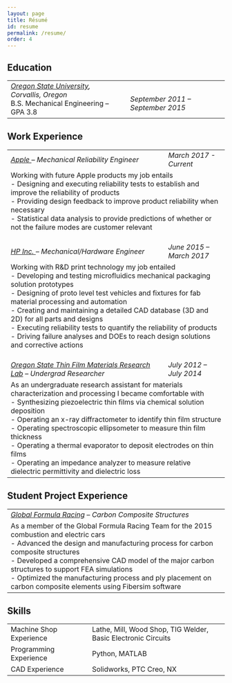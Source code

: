 ```yaml
---
layout: page
title: Résumé
id: resume
permalink: /resume/
order: 4
---
```


## Education
<table class="resume-table" id="education-table">
  <tbody>
    <tr>
      <td>
        <i><a href="http://oregonstate.edu">Oregon State University</a>, Corvallis, Oregon</i><br>
        <span> B.S. Mechanical Engineering – GPA 3.8</span>
      </td>
      <td>    
      </td>
      <td>
        <i><br>September 2011 – September 2015</i>
      </td>
    </tr>
  </tbody>
</table>

## Work Experience
<table class="resume-table">
  <tbody>
   <tr>
      <td>
      <i><a href="https://www.apple.com/"> Apple </a> – Mechanical Reliability Engineer</i>
      </td>
      <td>
        <i>March 2017 - Current</i>
      </td>
    </tr>
    <tr class="list-row">
      <td colspan="2">
        Working with future Apple products my job entails<br>
        - Designing and executing reliability tests to establish and improve the reliability of products<br>
        - Providing design feedback to improve product reliability when necessary<br>
        - Statistical data analysis to provide predictions of whether or not the failure modes are customer relevant<br>
        <br>
      </td>
    </tr>
    <tr>
      <td>
      <i><a href="https://www8.hp.com/us/en/home.html">HP Inc. </a> – Mechanical/Hardware Engineer</i>
      </td>
      <td>
        <i>June 2015 – March 2017</i>
      </td>
    </tr>
    <tr class="list-row">
      <td colspan="2">
        Working with R&D print technology my job entailed<br>
        - Developing and testing microfluidics mechanical packaging solution prototypes<br>
        - Designing of proto level test vehicles and fixtures for fab material processing and automation<br>
        - Creating and maintaining a detailed CAD database (3D and 2D) for all parts and designs<br>
        - Executing reliability tests to quantify the reliability of products<br>
        - Driving failure analyses and DOEs to reach design solutions and corrective actions<br>
        <br>
      </td>
    </tr>
    <tr>
      <td>
      <i><a href="https://mime.oregonstate.edu/people/brady-j-gibbons">Oregon State Thin Film Materials Research Lab</a> – Undergrad Researcher</i>
      </td>
      <td>
        <i>July 2012 – July 2014</i>
      </td>
    </tr>
    <tr class="list-row">
      <td colspan="2">
        As an undergraduate research assistant for materials characterization and processing I became comfortable with<br>
        - Synthesizing piezoelectric thin films via chemical solution deposition<br>
        - Operating an x-ray diffractometer to identify thin film structure<br>
        - Operating spectroscopic ellipsometer to measure thin film thickness<br>
        - Operating a thermal evaporator to deposit electrodes on thin films<br>
        - Operating an impedance analyzer to measure relative dielectric permittivity and dielectric loss<br>
      </td>
    </tr>
  </tbody>
</table>

## Student Project Experience
<table class="resume-table">
  <tbody>
    <tr>
      <td><i><a href="https://www.global-formula-racing.com/en/">Global Formula Racing</a> – Carbon Composite Structures</i></td>
    </tr>
    <tr class="list-row">
      <td>
        As a member of the Global Formula Racing Team for the 2015 combustion and electric cars<br>
        - Advanced the design and manufacturing process for carbon composite structures<br>
        - Developed a comprehensive CAD model of the major carbon structures to support FEA simulations<br>
        - Optimized the manufacturing process and ply placement on carbon composite elements using Fibersim software<br>
      </td>
    </tr>

  </tbody>
</table>

## Skills
<table class="resume-table" id="skills-table">
  <tbody>
    <tr>
      <td>Machine Shop Experience    </td>
      <td>    
      </td>
      <td>Lathe, Mill, Wood Shop, TIG Welder, Basic Electronic Circuits</td>
    </tr>
    <tr>
      <td>Programming Experience   </td>
      <td>    
      </td>
      <td>Python, MATLAB </td>
    </tr>
    <tr>
      <td>CAD Experience</td>
      <td>    
      </td>
      <td>Solidworks, PTC Creo, NX</td>
    </tr>
  </tbody>
</table>
